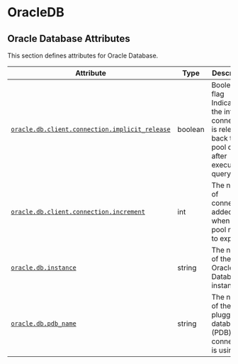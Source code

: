 <!-- NOTE: THIS FILE IS AUTOGENERATED. DO NOT EDIT BY HAND. -->
<!-- see templates/registry/markdown/attribute_namespace.md.j2 -->

# OracleDB

## Oracle Database Attributes

This section defines attributes for Oracle Database.

| Attribute | Type | Description | Examples | Stability |
|---|---|---|---|---|
| <a id="oracle-db-client-connection-implicit-release" href="#oracle-db-client-connection-implicit-release">`oracle.db.client.connection.implicit_release`</a> | boolean | Boolean flag Indicating if the internal connection is released back to pool or not after executing a query. | `true` | ![Development](https://img.shields.io/badge/-development-blue) |
| <a id="oracle-db-client-connection-increment" href="#oracle-db-client-connection-increment">`oracle.db.client.connection.increment`</a> | int | The number of connections added when the pool needs to expand. | `5` | ![Development](https://img.shields.io/badge/-development-blue) |
| <a id="oracle-db-instance" href="#oracle-db-instance">`oracle.db.instance`</a> | string | The name of the Oracle Database instance. | `ORCL1` | ![Development](https://img.shields.io/badge/-development-blue) |
| <a id="oracle-db-pdb-name" href="#oracle-db-pdb-name">`oracle.db.pdb_name`</a> | string | The name of the pluggable database (PDB) the connection is using. | `PDB1` | ![Development](https://img.shields.io/badge/-development-blue) |
